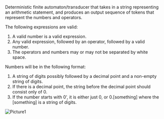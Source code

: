 Deterministic finite automaton/transducer that takes in a string representing an arithmetic statement, and produces an output sequence of tokens that represent the numbers and operators. 

The following expressions are valid:
1. A valid number is a valid expression. 
2. Any valid expression, followed by an operator, followed by a valid number.
3. The operators and numbers may or may not be separated by white space.

Numbers will be in the following format:
1. A string of digits possibly followed by a decimal point and a non-empty string of digits. 
2. If there is a decimal point, the string before the decimal point should consist only of 0.
3. If the number starts with 0', it is either just 0, or 0.[something] where the [something] is a string of digits.

![Picture1](https://github.com/WilliamSottoriva/DFA-Token-Validator/assets/60838237/67d40bf8-9b0a-43d3-b595-de7d8eeb0fb6)
